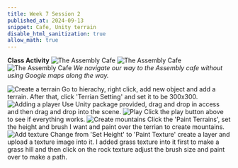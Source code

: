 ```yaml
---
title: Week 7 Session 2
published_at: 2024-09-13
snippet: Cafe, Unity terrain
disable_html_sanitization: true
allow_math: true
---
```


**Class Activity**
![The Assembly Cafe](W7S2_1.jpg)
![The Assembly Cafe](W7S2_2.jpg)
![The Assembly Cafe](W7S2_3.jpg)
*We navigate our way to the Assembly cafe without using Google maps along the way.*


![Create a terrain](W7S2_4.png)
Go to hierachy, right click, add new object and add a terrain. After that, click 'Terrian Setting' and set it to be 300x300.
![Adding a player](W7S2_5.png)
Use Unity package provided, drag and drop in access and then drag and drop into the scene.
![Play](W7S2_6.png)
Click the play button above to see if everything works.
![Create mountains](W7S2_7.png)
Click the 'Paint Terrains', set the height and brush I want and paint over the terrian to create mountains.
![Add texture](W7S2_8.png)
Change from 'Set Height' to 'Paint Texture' create a layer and upload a texture image into it. I added grass texture into it first to make a grass hill and then click on the rock texture adjust the brush size and paint over to make a path.